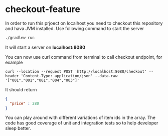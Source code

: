 # checkout-feature

In order to run this prjoect on localhost you need to checkout this repository and hava JVM installed. Use following command to start the server

```bash
./gradlew run
```

It will start a server on **localhost:8080**

You can now use curl command from terminal to call checkout endpoint, for example

```shell 
curl --location --request POST 'http://localhost:8080/checkout' --header 'Content-Type: application/json' --data-raw '["001","001","001","004","003"]'
```

It should return 

```json
{
  "price" : 280
}
```

You can play around with different variations of item ids in the array. The code has good coverage of unit and integration tests so to help developer sleep better.
